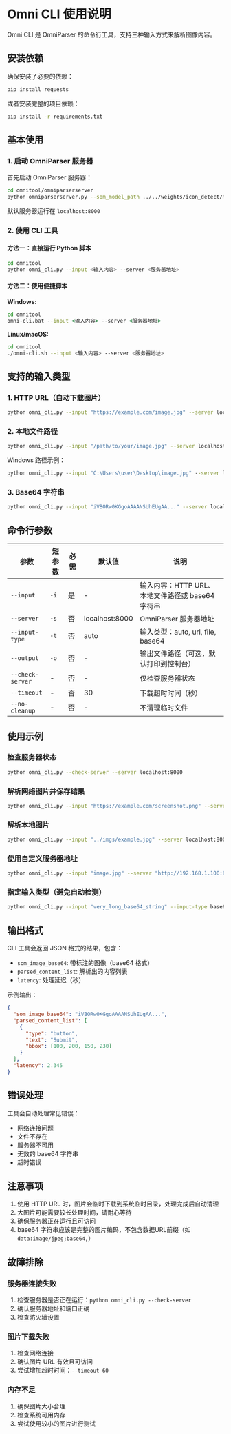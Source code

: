 # Omni CLI 使用说明

Omni CLI 是 OmniParser 的命令行工具，支持三种输入方式来解析图像内容。

## 安装依赖

确保安装了必要的依赖：

```bash
pip install requests
```

或者安装完整的项目依赖：

```bash
pip install -r requirements.txt
```

## 基本使用

### 1. 启动 OmniParser 服务器

首先启动 OmniParser 服务器：

```bash
cd omnitool/omniparserserver
python omniparserserver.py --som_model_path ../../weights/icon_detect/model.pt --caption_model_name florence2 --caption_model_path ../../weights/icon_caption_florence --device cuda --BOX_TRESHOLD 0.05
```

默认服务器运行在 `localhost:8000`

### 2. 使用 CLI 工具

#### 方法一：直接运行 Python 脚本

```bash
cd omnitool
python omni_cli.py --input <输入内容> --server <服务器地址>
```

#### 方法二：使用便捷脚本

**Windows:**
```cmd
cd omnitool
omni-cli.bat --input <输入内容> --server <服务器地址>
```

**Linux/macOS:**
```bash
cd omnitool
./omni-cli.sh --input <输入内容> --server <服务器地址>
```

## 支持的输入类型

### 1. HTTP URL（自动下载图片）

```bash
python omni_cli.py --input "https://example.com/image.jpg" --server localhost:8000
```

### 2. 本地文件路径

```bash
python omni_cli.py --input "/path/to/your/image.jpg" --server localhost:8000
```

Windows 路径示例：
```cmd
python omni_cli.py --input "C:\Users\user\Desktop\image.jpg" --server localhost:8000
```

### 3. Base64 字符串

```bash
python omni_cli.py --input "iVBORw0KGgoAAAANSUhEUgAA..." --server localhost:8000 --input-type base64
```

## 命令行参数

| 参数 | 短参数 | 必需 | 默认值 | 说明 |
|------|--------|------|--------|------|
| `--input` | `-i` | 是 | - | 输入内容：HTTP URL、本地文件路径或 base64 字符串 |
| `--server` | `-s` | 否 | localhost:8000 | OmniParser 服务器地址 |
| `--input-type` | `-t` | 否 | auto | 输入类型：auto, url, file, base64 |
| `--output` | `-o` | 否 | - | 输出文件路径（可选，默认打印到控制台）|
| `--check-server` | - | 否 | - | 仅检查服务器状态 |
| `--timeout` | - | 否 | 30 | 下载超时时间（秒）|
| `--no-cleanup` | - | 否 | - | 不清理临时文件 |

## 使用示例

### 检查服务器状态

```bash
python omni_cli.py --check-server --server localhost:8000
```

### 解析网络图片并保存结果

```bash
python omni_cli.py --input "https://example.com/screenshot.png" --server localhost:8000 --output result.json
```

### 解析本地图片

```bash
python omni_cli.py --input "../imgs/example.jpg" --server localhost:8000
```

### 使用自定义服务器地址

```bash
python omni_cli.py --input "image.jpg" --server "http://192.168.1.100:8080"
```

### 指定输入类型（避免自动检测）

```bash
python omni_cli.py --input "very_long_base64_string" --input-type base64 --server localhost:8000
```

## 输出格式

CLI 工具会返回 JSON 格式的结果，包含：

- `som_image_base64`: 带标注的图像（base64 格式）
- `parsed_content_list`: 解析出的内容列表
- `latency`: 处理延迟（秒）

示例输出：
```json
{
  "som_image_base64": "iVBORw0KGgoAAAANSUhEUgAA...",
  "parsed_content_list": [
    {
      "type": "button",
      "text": "Submit",
      "bbox": [100, 200, 150, 230]
    }
  ],
  "latency": 2.345
}
```

## 错误处理

工具会自动处理常见错误：
- 网络连接问题
- 文件不存在
- 服务器不可用
- 无效的 base64 字符串
- 超时错误

## 注意事项

1. 使用 HTTP URL 时，图片会临时下载到系统临时目录，处理完成后自动清理
2. 大图片可能需要较长处理时间，请耐心等待
3. 确保服务器正在运行且可访问
4. base64 字符串应该是完整的图片编码，不包含数据URL前缀（如 `data:image/jpeg;base64,`）

## 故障排除

### 服务器连接失败
1. 检查服务器是否正在运行：`python omni_cli.py --check-server`
2. 确认服务器地址和端口正确
3. 检查防火墙设置

### 图片下载失败
1. 检查网络连接
2. 确认图片 URL 有效且可访问
3. 尝试增加超时时间：`--timeout 60`

### 内存不足
1. 确保图片大小合理
2. 检查系统可用内存
3. 尝试使用较小的图片进行测试 